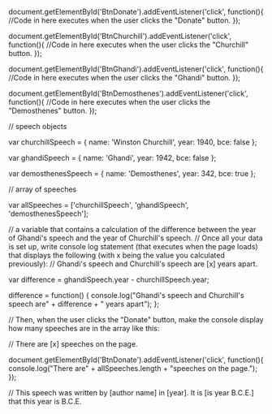 document.getElementById('BtnDonate').addEventListener('click', function(){
  //Code in here executes when the user clicks the "Donate" button.
});

document.getElementById('BtnChurchill').addEventListener('click', function(){
  //Code in here executes when the user clicks the "Churchill" button.
});

document.getElementById('BtnGhandi').addEventListener('click', function(){
  //Code in here executes when the user clicks the "Ghandi" button.
});

document.getElementById('BtnDemosthenes').addEventListener('click', function(){
  //Code in here executes when the user clicks the "Demosthenes" button.
});

// speech objects

var churchillSpeech = {
    name: 'Winston Churchill',
    year: 1940,
    bce: false
};

var ghandiSpeech = {
    name: 'Ghandi',
    year: 1942,
    bce: false
};

var demosthenesSpeech = {
    name: 'Demosthenes',
    year: 342,
    bce: true
};

// array of speeches

var allSpeeches = ['churchillSpeech', 'ghandiSpeech', 'demosthenesSpeech'];

// a variable that contains a calculation of the difference between the year of Ghandi's speech and the year of Churchill's speech.
// Once all your data is set up, write console log statement (that executes when the page loads) that displays the following (with x being the value you calculated previously):
// Ghandi's speech and Churchill's speech are [x] years apart.

var difference =  ghandiSpeech.year - churchillSpeech.year;

difference = function() {
  console.log("Ghandi's speech and Churchill's speech are" + difference + " years apart");
};

// Then, when the user clicks the "Donate" button, make the console display how many speeches are in the array like this:


// There are [x] speeches on the page.

document.getElementById('BtnDonate').addEventListener('click', function(){
  console.log("There are" + allSpeeches.length + "speeches on the page.");
  });

// This speech was written by [author name] in [year]. It is [is year B.C.E.] that this year is B.C.E.
